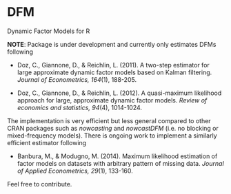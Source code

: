 # DFM
Dynamic Factor Models for R

**NOTE**: Package is under development and currently only estimates DFMs following

- Doz, C., Giannone, D., & Reichlin, L. (2011). A two-step estimator for large approximate dynamic factor models based on Kalman filtering. *Journal of Econometrics, 164*(1), 188-205.

- Doz, C., Giannone, D., & Reichlin, L. (2012). A quasi-maximum likelihood approach for large, approximate dynamic factor models. *Review of economics and statistics, 94*(4), 1014-1024.

The implementation is very efficient but less general compared to other CRAN packages such as *nowcasting* and *nowcastDFM* (i.e. no blocking or mixed-frequency models). There is ongoing work to implement a similarly efficient estimator following

- Banbura, M., & Modugno, M. (2014). Maximum likelihood estimation of factor models on datasets with arbitrary pattern of missing data. *Journal of Applied Econometrics, 29*(1), 133-160.

Feel free to contribute. 

